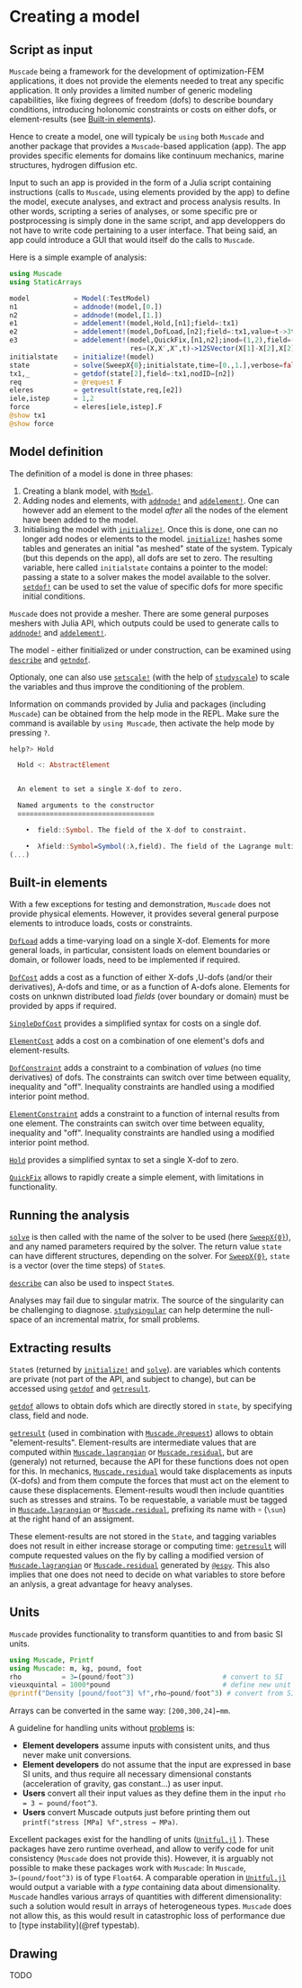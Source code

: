 # Creating a model

## Script as input

`Muscade` being a framework for the development of optimization-FEM applications, it does not provide the elements needed to treat any specific application. It only provides a limited number of generic modeling capabilities, like fixing degrees of freedom (dofs) to describe boundary conditions, introducing holonomic constraints or costs on either dofs, or element-results (see [Built-in elements](@ref)).

Hence to create a model, one will typicaly be `using` both `Muscade` and another package that provides a `Muscade`-based application (app).  The app provides specific elements for domains like continuum mechanics, marine structures, hydrogen diffusion etc.

Input to such an app is provided in the form of a Julia script containing instructions (calls to `Muscade`, using elements provided by the app) to define the model, execute analyses, and extract and process analysis results.  In other words, scripting a series of analyses, or some specific pre or postprocessing is simply done in the same script, and app developpers do not have to write code pertaining to a user interface. That being said, an app could introduce a GUI that would itself do the calls to `Muscade`.

Here is a simple example of analysis:

```julia
using Muscade
using StaticArrays

model           = Model(:TestModel)
n1              = addnode!(model,[0.]) 
n2              = addnode!(model,[1.])
e1              = addelement!(model,Hold,[n1];field=:tx1)                       # Hold first node
e2              = addelement!(model,DofLoad,[n2];field=:tx1,value=t->3t)        # Increase load on second node
e3              = addelement!(model,QuickFix,[n1,n2];inod=(1,2),field=(:tx1,:tx1),
                              res=(X,X′,X″,t)->12SVector(X[1]-X[2],X[2]-X[1]))  # Linear elastic spring with stiffness 12
initialstate    = initialize!(model)
state           = solve(SweepX{0};initialstate,time=[0.,1.],verbose=false)      # Solve the problem
tx1,_           = getdof(state[2],field=:tx1,nodID=[n2])                        # Extract the displacement of the free node
req             = @request F                                                    # Extract internal results from the spring element
eleres          = getresult(state,req,[e2]) 
iele,istep      = 1,2
force           = eleres[iele,istep].F
@show tx1
@show force
```

## Model definition

The definition of a model is done in three phases:

1. Creating a blank model, with [`Model`](@ref).
2. Adding nodes and elements, with [`addnode!`](@ref) and [`addelement!`](@ref). One can however add an element to the model *after* all the nodes of the element have been added to the model.
3. Initialising the model with [`initialize!`](@ref).  Once this is done, one can no longer add nodes or elements to the model. [`initialize!`](@ref) hashes some tables and generates an initial "as meshed" state of the system. Typicaly (but this depends on the app), all dofs are set to zero. The resulting variable, here called `initialstate` contains a pointer to the model: passing a state to a solver makes the model available to the solver. 
[`setdof!`](@ref) can be used to set the value of specific dofs for more specific initial conditions.

`Muscade` does not provide a mesher. There are some general purposes meshers with Julia API, which outputs could be used to generate calls to [`addnode!`](@ref) and [`addelement!`](@ref).

The model - either finitialized or under construction, can be examined using [`describe`](@ref) and [`getndof`](@ref).  

Optionaly, one can also use [`setscale!`](@ref) (with the help of [`studyscale`](@ref)) to scale the variables and thus improve the conditioning of the problem. 

Information on commands provided by Julia and packages (including ``Muscade``) can be obtained from the help mode in the REPL.  Make sure the command is available by `using Muscade`, then activate the help mode by pressing `?`. 

```julia
help?> Hold

  Hold <: AbstractElement


  An element to set a single X-dof to zero.

  Named arguments to the constructor
  ≡≡≡≡≡≡≡≡≡≡≡≡≡≡≡≡≡≡≡≡≡≡≡≡≡≡≡≡≡≡≡≡≡≡

    •  field::Symbol. The field of the X-dof to constraint.

    •  λfield::Symbol=Symbol(:λ,field). The field of the Lagrange multiplier.  
(...)
```

## Built-in elements

With a few exceptions for testing and demonstration, `Muscade` does not provide physical elements.  However, it provides several general purpose elements  to introduce loads, costs or  constraints.

[`DofLoad`](@ref) adds a time-varying load on a single X-dof.  Elements for more general loads, in particular, consistent loads on element boundaries or domain, or follower loads, need to be implemented if required.

[`DofCost`](@ref) adds a cost as a function of either X-dofs ,U-dofs (and/or their derivatives), A-dofs and time, or as a function of A-dofs alone. Elements for costs on unknwn distributed load *fields* (over boundary or domain) must be provided by apps if required.

[`SingleDofCost`](@ref) provides a simplified syntax for costs on a single dof.

[`ElementCost`](@ref) adds a cost on a combination of one element's dofs and element-results.

[`DofConstraint`](@ref) adds a constraint to a combination of *values* (no time derivatives) of dofs. The constraints can switch over time between equality, inequality and "off". Inequality constraints are handled using a modified interior point method.

[`ElementConstraint`](@ref) adds a constraint to a function of internal results from one element. The constraints can switch over time between equality, inequality and "off". Inequality constraints are handled using a modified interior point method.

[`Hold`](@ref) provides a simplified syntax to set a single X-dof to zero.

[`QuickFix`](@ref) allows to rapidly create a simple element, with limitations in functionality. 

## Running the analysis

[`solve`](@ref) is then called with the name of the solver to be used (here [`SweepX{0}`](@ref)), and any named parameters required by the solver. The return value `state` can have different structures, depending on the solver.  For [`SweepX{0}`](@ref), `state` is a vector (over the time steps) of `State`s.

[`describe`](@ref) can also be used to inspect `State`s.

Analyses may fail due to singular matrix.  The source of the singularity can be challenging to diagnose. [`studysingular`](@ref) can help determine the null-space of an incremental matrix, for small problems.

## Extracting results

`State`s (returned by [`initialize!`](@ref) and [`solve`](@ref)). are variables which contents are private (not part of the API, and subject to change), but can be accessed using [`getdof`](@ref) and [`getresult`](@ref).

 [`getdof`](@ref) allows to obtain dofs which are directly stored in `state`, by specifying class, field and node.

[`getresult`](@ref) (used in combination with [`Muscade.@request`](@ref)) allows to obtain "element-results".  Element-results are intermediate values that are computed within [`Muscade.lagrangian`](@ref) or [`Muscade.residual`](@ref), but are (generaly) not returned, because the API for these functions does not open for this.  In mechanics,  [`Muscade.residual`](@ref) would take displacements as inputs (X-dofs) and from them compute the forces that must act on the element to cause these displacements. Element-results woudl then include quantities such as stresses and strains.  To be requestable, a variable must be tagged in [`Muscade.lagrangian`](@ref) or [`Muscade.residual`](@ref), prefixing its name with `☼` (`\sun`) at the right hand of an assigment.

These element-results are not stored in the `State`, and tagging variables does not result in either increase storage or computing time: [`getresult`](@ref) will compute requested values on the fly by calling a modified version of [`Muscade.lagrangian`](@ref) or [`Muscade.residual`](@ref) generated by [`@espy`](@ref).  This also implies that one does not need to decide on what variables to store before an anlysis, a great advantage for heavy analyses.

## Units

`Muscade` provides functionality to transform quantities to and from basic SI units.

```julia
using Muscade, Printf
using Muscade: m, kg, pound, foot
rho          = 3←(pound/foot^3)                      # convert to SI
vieuxquintal = 1000*pound                            # define new unit
@printf("Density [pound/foot^3] %f",rho→pound/foot^3) # convert from SI
```

Arrays can be converted in the same way: `[200,300,24]←mm`.

A guideline for handling units without [problems](https://en.wikipedia.org/wiki/Mars_Climate_Orbiter) is:

- **Element developers** assume inputs with consistent units, and thus never make unit conversions.
- **Element developers** do not assume that the input are expressed in base SI units, and thus require all necessary dimensional constants (acceleration of gravity, gas constant...) as user input.
- **Users** convert all their input values as they define them in the input `rho = 3 ← pound/foot^3`.
- **Users** convert Muscade outputs just before printing them out `printf("stress [MPa] %f",stress → MPa)`.

Excellent packages exist for the handling of units ([`Unitful.jl`](https://painterqubits.github.io/Unitful.jl/stable/) ).  These packages have zero
runtime overhead, and allow to verify code for unit consistency (`Muscade` does not provide this). However, it is arguably not possible to make these packages work with `Muscade`: In `Muscade`, `3←(pound/foot^3)` is of type `Float64`.  A comparable operation in [`Unitful.jl`](https://painterqubits.github.io/Unitful.jl/stable/)  
would output a variable with a *type* containing data about dimensionality. `Muscade` handles various arrays of quantities with different dimensionality: such a solution would result in arrays of heterogeneous types. `Muscade` does not allow this, as this would result in catastrophic loss of performance due to [type instability](@ref typestab).

## Drawing

TODO 
